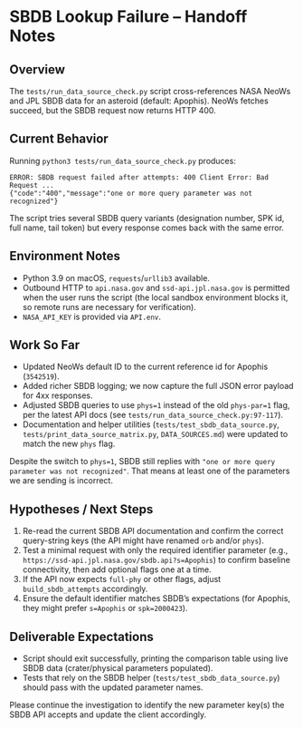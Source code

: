 # SBDB Lookup Failure – Handoff Notes

## Overview
The `tests/run_data_source_check.py` script cross-references NASA NeoWs and JPL SBDB data for an asteroid (default: Apophis). NeoWs fetches succeed, but the SBDB request now returns HTTP 400.

## Current Behavior
Running `python3 tests/run_data_source_check.py` produces:

```
ERROR: SBDB request failed after attempts: 400 Client Error: Bad Request ...
{"code":"400","message":"one or more query parameter was not recognized"}
```

The script tries several SBDB query variants (designation number, SPK id, full name, tail token) but every response comes back with the same error.

## Environment Notes
- Python 3.9 on macOS, `requests`/`urllib3` available.
- Outbound HTTP to `api.nasa.gov` and `ssd-api.jpl.nasa.gov` is permitted when the user runs the script (the local sandbox environment blocks it, so remote runs are necessary for verification).
- `NASA_API_KEY` is provided via `API.env`.

## Work So Far
- Updated NeoWs default ID to the current reference id for Apophis (`3542519`).
- Added richer SBDB logging; we now capture the full JSON error payload for 4xx responses.
- Adjusted SBDB queries to use `phys=1` instead of the old `phys-par=1` flag, per the latest API docs (see `tests/run_data_source_check.py:97-117`).
- Documentation and helper utilities (`tests/test_sbdb_data_source.py`, `tests/print_data_source_matrix.py`, `DATA_SOURCES.md`) were updated to match the new `phys` flag.

Despite the switch to `phys=1`, SBDB still replies with `"one or more query parameter was not recognized"`. That means at least one of the parameters we are sending is incorrect.

## Hypotheses / Next Steps
1. Re-read the current SBDB API documentation and confirm the correct query-string keys (the API might have renamed `orb` and/or `phys`).
2. Test a minimal request with only the required identifier parameter (e.g., `https://ssd-api.jpl.nasa.gov/sbdb.api?s=Apophis`) to confirm baseline connectivity, then add optional flags one at a time.
3. If the API now expects `full-phy` or other flags, adjust `build_sbdb_attempts` accordingly.
4. Ensure the default identifier matches SBDB’s expectations (for Apophis, they might prefer `s=Apophis` or `spk=2000423`).

## Deliverable Expectations
- Script should exit successfully, printing the comparison table using live SBDB data (crater/physical parameters populated).
- Tests that rely on the SBDB helper (`tests/test_sbdb_data_source.py`) should pass with the updated parameter names.

Please continue the investigation to identify the new parameter key(s) the SBDB API accepts and update the client accordingly.

